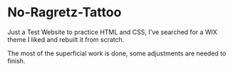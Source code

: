 # No-Ragretz-Tattoo

Just a Test Website to practice HTML and CSS,
I've searched for a WIX theme I liked and rebuilt it from scratch.

The most of the superficial work is done, some adjustments are needed to finish.
